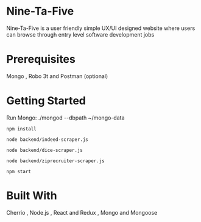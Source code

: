 # Nine-Ta-Five

Nine-Ta-Five is a user friendly simple UX/UI designed website where users can browse through entry level software development jobs

# Prerequisites 

Mongo , Robo 3t  and  Postman (optional) 

# Getting Started

Run Mongo: ./mongod --dbpath ~/mongo-data
````
npm install
````
````
node backend/indeed-scraper.js 
````
````
node backend/dice-scraper.js 
````
````
node backend/ziprecruiter-scraper.js
````
````
npm start
````

# Built With

Cherrio , Node.js , React and Redux , Mongo and Mongoose

